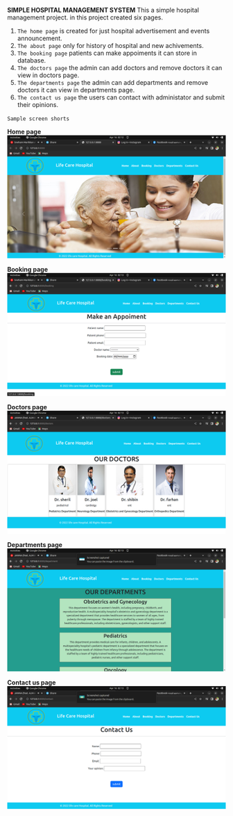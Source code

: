 
**SIMPLE HOSPITAL MANAGEMENT SYSTEM**
  This a simple hospital management project. in this project created six pages.
  1. `The home page` is created for just hospital advertisement and events announcement.
  2. `The about page` only for history of hospital and new achivements.
  3. `The booking page` patients can make appoiments it can store in database.
  4. `The doctors page` the admin can add doctors and remove doctors it can view in doctors page.
  5. `The departments page` the admin can add departments and remove doctors it can view in departments page.
  6. `The contact us page` the users can contact with administator and submit their opinions.

`Sample screen shorts`

**Home page**
![home page](screen_shorts/home_page.png)

**Booking page**
![booking page](screen_shorts/appoiment_page.png)

**Doctors page**
![doctors page](screen_shorts/doctors_page.png)

**Departments page**
![departments page](screen_shorts/departments_page.png)

**Contact us page**
![contact us](screen_shorts/contactus_page.png)

